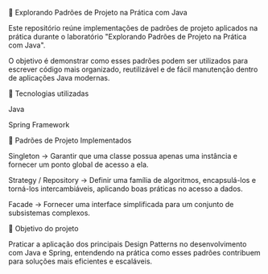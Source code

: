 🚀 Explorando Padrões de Projeto na Prática com Java

Este repositório reúne implementações de padrões de projeto aplicados na prática durante o laboratório "Explorando Padrões de Projeto na Prática com Java".

O objetivo é demonstrar como esses padrões podem ser utilizados para escrever código mais organizado, reutilizável e de fácil manutenção dentro de aplicações Java modernas.

📌 Tecnologias utilizadas

Java

Spring Framework

🧩 Padrões de Projeto Implementados

Singleton → Garantir que uma classe possua apenas uma instância e fornecer um ponto global de acesso a ela.

Strategy / Repository → Definir uma família de algoritmos, encapsulá-los e torná-los intercambiáveis, aplicando boas práticas no acesso a dados.

Facade → Fornecer uma interface simplificada para um conjunto de subsistemas complexos.

🎯 Objetivo do projeto

Praticar a aplicação dos principais Design Patterns no desenvolvimento com Java e Spring, entendendo na prática como esses padrões contribuem para soluções mais eficientes e escaláveis.
